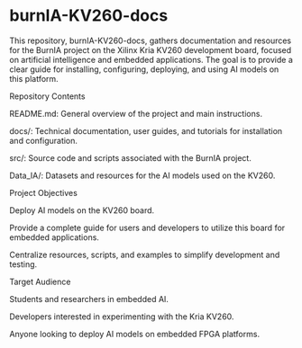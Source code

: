 
# burnIA-KV260-docs

This repository, burnIA-KV260-docs, gathers documentation and resources for the BurnIA project on the Xilinx Kria KV260 development board, focused on artificial intelligence and embedded applications. The goal is to provide a clear guide for installing, configuring, deploying, and using AI models on this platform.

Repository Contents

README.md: General overview of the project and main instructions.

docs/: Technical documentation, user guides, and tutorials for installation and configuration.

src/: Source code and scripts associated with the BurnIA project.

Data_IA/: Datasets and resources for the AI models used on the KV260.

Project Objectives

Deploy AI models on the KV260 board.

Provide a complete guide for users and developers to utilize this board for embedded applications.

Centralize resources, scripts, and examples to simplify development and testing.

Target Audience

Students and researchers in embedded AI.

Developers interested in experimenting with the Kria KV260.

Anyone looking to deploy AI models on embedded FPGA platforms.
